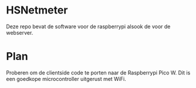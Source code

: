# HSNetmeter
Deze repo bevat de software voor de raspberrypi alsook de voor de webserver.

# Plan
Proberen om de clientside code te porten naar de Raspberrypi Pico W. Dit is een goedkope microcontroller uitgerust met WiFi.
